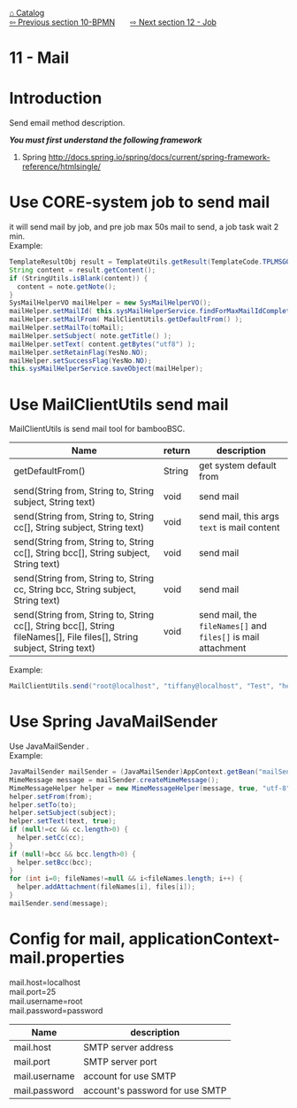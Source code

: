 <a href="https://github.com/billchen198318/bamboobsc/blob/master/core-doc/dev-docs/00-Catalog.md">⌂ Catalog</a><br/>
<a href="https://github.com/billchen198318/bamboobsc/blob/master/core-doc/dev-docs/10-BPMN.md">⇦ 
Previous section 10-BPMN</a>
&nbsp;&nbsp;&nbsp;&nbsp;&nbsp;
<a href="https://github.com/billchen198318/bamboobsc/blob/master/core-doc/dev-docs/12-Job.md">⇨ 
Next section 12 - Job</a>



# 11 - Mail
# Introduction
Send email method description.<br>


***You must first understand the following framework***<br/>
1. Spring http://docs.spring.io/spring/docs/current/spring-framework-reference/htmlsingle/<br/>

# Use CORE-system job to send mail
it will send mail by job, and pre job max 50s mail to send, a job task wait 2 min.<br/>
Example:
```JAVA
TemplateResultObj result = TemplateUtils.getResult(TemplateCode.TPLMSG0001, note);
String content = result.getContent();
if (StringUtils.isBlank(content)) {
  content = note.getNote();
}
SysMailHelperVO mailHelper = new SysMailHelperVO();
mailHelper.setMailId( this.sysMailHelperService.findForMaxMailIdComplete(mailId) );
mailHelper.setMailFrom( MailClientUtils.getDefaultFrom() );
mailHelper.setMailTo(toMail);
mailHelper.setSubject( note.getTitle() );
mailHelper.setText( content.getBytes("utf8") );
mailHelper.setRetainFlag(YesNo.NO);
mailHelper.setSuccessFlag(YesNo.NO);
this.sysMailHelperService.saveObject(mailHelper);
```

# Use MailClientUtils send mail
MailClientUtils is send mail tool for bambooBSC.


| Name | return |description |
| --- | --- | --- |
| getDefaultFrom() | String | get system default from |
| send(String from, String to, String subject, String text) | void | send mail |
| send(String from, String to, String cc[], String subject, String text) | void | send mail, this args `text` is mail content |
| send(String from, String to, String cc[], String bcc[], String subject, String text) | void | send mail |
| send(String from, String to, String cc, String bcc, String subject, String text) | void | send mail |
| send(String from, String to, String cc[], String bcc[], String fileNames[], File files[], String subject, String text) | void | send mail, the `fileNames[]` and `files[]` is mail attachment |

Example:

```JAVA
MailClientUtils.send("root@localhost", "tiffany@localhost", "Test", "hello world!");
```


# Use Spring JavaMailSender
Use JavaMailSender . <br/>
Example:
```JAVA
JavaMailSender mailSender = (JavaMailSender)AppContext.getBean("mailSender");
MimeMessage message = mailSender.createMimeMessage();
MimeMessageHelper helper = new MimeMessageHelper(message, true, "utf-8");
helper.setFrom(from);
helper.setTo(to);
helper.setSubject(subject);
helper.setText(text, true);
if (null!=cc && cc.length>0) {
  helper.setCc(cc);
}
if (null!=bcc && bcc.length>0) {
  helper.setBcc(bcc);
}
for (int i=0; fileNames!=null && i<fileNames.length; i++) {
  helper.addAttachment(fileNames[i], files[i]);
}
mailSender.send(message);
```

# Config for mail, applicationContext-mail.properties

mail.host=localhost<br/> 
mail.port=25<br/>
mail.username=root<br/>
mail.password=password<br/>


| Name | description |
| --- | --- |
| mail.host | SMTP server address |
| mail.port | SMTP server port |
| mail.username | account for use SMTP |
| mail.password | account's password for use SMTP |


